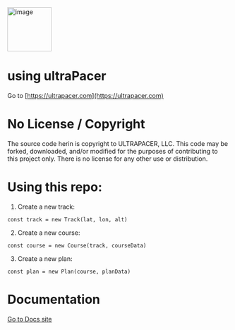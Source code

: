<img src="https://public.ultrapacer.com/logo.svg" alt="image" width="100" height="auto">

# using ultraPacer

Go to [https://ultrapacer.com](https://ultrapacer.com)

# No License / Copyright

The source code herin is copyright to ULTRAPACER, LLC.
This code may be forked, downloaded, and/or modified for the purposes of
contributing to this project only. There is no license for any other use or
distribution.

# Using this repo:

1. Create a new track:

```
const track = new Track(lat, lon, alt)
```

2. Create a new course:

```
const course = new Course(track, courseData)
```

3. Create a new plan:

```
const plan = new Plan(course, planData)
```

# Documentation

[Go to Docs site](https://ultrapacer.github.io/core)
